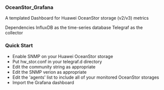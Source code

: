 ### OceanStor_Grafana

A templated Dashboard for Huawei OceanStor storage (v2/v3) metrics

Dependencies InfluxDB as the time-series database Telegraf as the collector

### Quick Start

* Enable SNMP on your Huawei OceanStor storage
* Put hw_stor.conf in your telegraf.d directory
* Edit the community string as appropriate
* Edit the SNMP verion as appropriate
* Edit the 'agents' list to include all of your monitored OceanStor storages
* Import the Grafana dashboard
